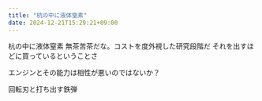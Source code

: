 ```yaml
---
title: "杭の中に液体窒素"
date: 2024-12-21T15:29:21+09:00
---
```

杭の中に液体窒素
無茶苦茶だな。コストを度外視した研究段階だ
それを出すほどに買っているということさ

エンジンとその能力は相性が悪いのではないか？

回転刃と打ち出す鉄弾
